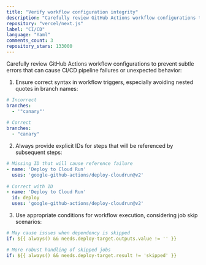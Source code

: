 ```yaml
---
title: "Verify workflow configuration integrity"
description: "Carefully review GitHub Actions workflow configurations to prevent subtle errors that can cause CI/CD pipeline failures or unexpected behavior."
repository: "vercel/next.js"
label: "CI/CD"
language: "Yaml"
comments_count: 3
repository_stars: 133000
---
```


Carefully review GitHub Actions workflow configurations to prevent subtle errors that can cause CI/CD pipeline failures or unexpected behavior:

1. Ensure correct syntax in workflow triggers, especially avoiding nested quotes in branch names:
```yaml
# Incorrect
branches:
  - '"canary"'
  
# Correct
branches:
  - "canary"
```

2. Always provide explicit IDs for steps that will be referenced by subsequent steps:
```yaml
# Missing ID that will cause reference failure
- name: 'Deploy to Cloud Run'
  uses: 'google-github-actions/deploy-cloudrun@v2'
  
# Correct with ID
- name: 'Deploy to Cloud Run'
  id: deploy
  uses: 'google-github-actions/deploy-cloudrun@v2'
```

3. Use appropriate conditions for workflow execution, considering job skip scenarios:
```yaml
# May cause issues when dependency is skipped
if: ${{ always() && needs.deploy-target.outputs.value != '' }}

# More robust handling of skipped jobs
if: ${{ always() && needs.deploy-target.result != 'skipped' }}
```